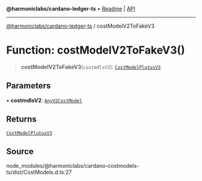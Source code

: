 **@harmoniclabs/cardano-ledger-ts** • [Readme](../Introduction.md) \| [API](../globals.md)

***

[@harmoniclabs/cardano-ledger-ts](../Introduction.md) / costModelV2ToFakeV3

# Function: costModelV2ToFakeV3()

> **costModelV2ToFakeV3**(`costmdlsV2`): [`CostModelPlutusV3`](../interfaces/CostModelPlutusV3.md)

## Parameters

• **costmdlsV2**: [`AnyV2CostModel`](../type-aliases/AnyV2CostModel.md)

## Returns

[`CostModelPlutusV3`](../interfaces/CostModelPlutusV3.md)

## Source

node\_modules/@harmoniclabs/cardano-costmodels-ts/dist/CostModels.d.ts:27
